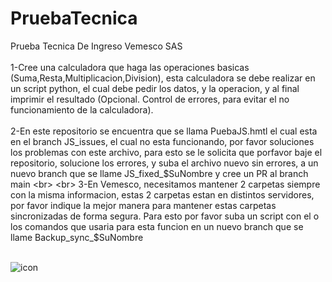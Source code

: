 # PruebaTecnica
Prueba Tecnica De Ingreso Vemesco SAS
<br>
<br>
1-Cree una calculadora que haga las operaciones basicas (Suma,Resta,Multiplicacion,Division), esta calculadora se debe realizar en un script python, el cual debe pedir los datos, y la operacion, y al final imprimir el resultado  (Opcional. Control de errores, para evitar el no funcionamiento de la calculadora).
<br>
<br>
2-En este repositorio se encuentra que se llama PuebaJS.hmtl el cual esta en el branch JS_issues, el cual no esta funcionando, por favor soluciones los problemas con este archivo, para esto se le solicita que porfavor baje el repositorio, solucione los errores, y suba el archivo nuevo sin errores, a un nuevo branch que se llame JS_fixed_$SuNombre y cree un PR al branch main
<br>
<br>
3-En Vemesco, necesitamos mantener 2 carpetas siempre con la misma informacion, estas 2 carpetas  estan en distintos servidores, por favor indique la mejor manera para mantener estas carpetas sincronizadas de forma segura. Para esto por favor suba un script con el o los comandos que usaria para esta funcion en un nuevo branch que se llame Backup_sync_$SuNombre
<br>
<br>

![icon](https://user-images.githubusercontent.com/79670784/151843557-16d5765e-5c6f-4d8c-bb7f-3dc713cc38ea.png)
